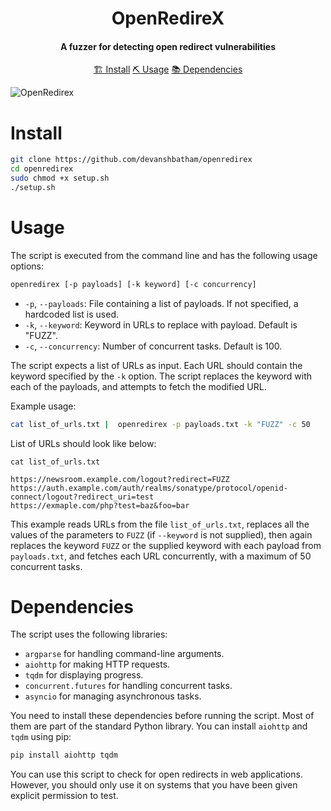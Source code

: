 
<h1 align="center">
    OpenRedireX
  <br>
</h1>

<h4 align="center">A fuzzer for detecting open redirect vulnerabilities</h4>


<p align="center">
  <a href="#install">🏗️ Install</a>  
  <a href="#usage">⛏️ Usage</a>  
  <a href="#dependencies">📚 Dependencies</a>
  <br>
</p>

![OpenRedirex](https://raw.githubusercontent.com/devanshbatham/OpenRedireX/master/static/openredirex.png)

# Install

```sh
git clone https://github.com/devanshbatham/openredirex
cd openredirex
sudo chmod +x setup.sh
./setup.sh
```

# Usage

The script is executed from the command line and has the following usage options:

```sh
openredirex [-p payloads] [-k keyword] [-c concurrency]
```

- `-p`, `--payloads`: File containing a list of payloads. If not specified, a hardcoded list is used.
- `-k`, `--keyword`: Keyword in URLs to replace with payload. Default is "FUZZ".
- `-c`, `--concurrency`: Number of concurrent tasks. Default is 100.

The script expects a list of URLs as input. Each URL should contain the keyword specified by the `-k` option. The script replaces the keyword with each of the payloads, and attempts to fetch the modified URL. 

Example usage:

```sh
cat list_of_urls.txt |  openredirex -p payloads.txt -k "FUZZ" -c 50
```


List of URLs should look like below:


```
cat list_of_urls.txt

https://newsroom.example.com/logout?redirect=FUZZ
https://auth.example.com/auth/realms/sonatype/protocol/openid-connect/logout?redirect_uri=test
https://exmaple.com/php?test=baz&foo=bar
```

This example reads URLs from the file `list_of_urls.txt`, replaces all the values of the parameters to `FUZZ` (if `--keyword` is not supplied), then again replaces the keyword `FUZZ` or the supplied keyword with each payload from `payloads.txt`, and fetches each URL concurrently, with a maximum of 50 concurrent tasks.



# Dependencies

The script uses the following libraries:

- `argparse` for handling command-line arguments.
- `aiohttp` for making HTTP requests.
- `tqdm` for displaying progress.
- `concurrent.futures` for handling concurrent tasks.
- `asyncio` for managing asynchronous tasks.

You need to install these dependencies before running the script. Most of them are part of the standard Python library. You can install `aiohttp` and `tqdm` using pip:

```sh
pip install aiohttp tqdm
```

You can use this script to check for open redirects in web applications. However, you should only use it on systems that you have been given explicit permission to test.

